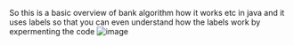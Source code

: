 So this is a basic overview of bank algorithm how it works etc in java and it uses labels so that you can even understand how the labels work by expermenting the code 
![image](https://github.com/user-attachments/assets/3550f512-46fa-46ab-8cca-f0ab14e76ba6)
